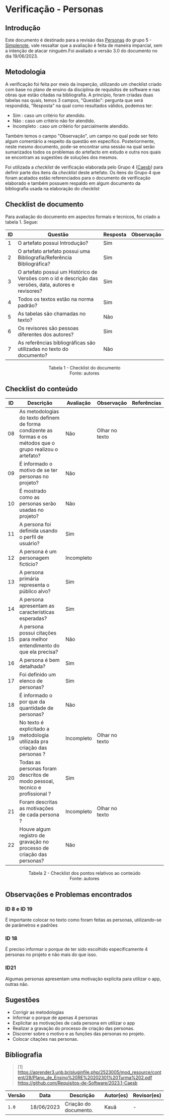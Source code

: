 # Verificação - Personas

## Introdução

Este documento é destinado para a revisão das [Personas](https://github.com/Requisitos-de-Software/2023.1-Simplenote/blob/main/docs/elicitacao/personas.md) do grupo 5 - [Simplenote](https://github.com/Requisitos-de-Software/2023.1-Simplenote), vale ressaltar que a avaliação é feita de maneira imparcial, sem a intenção de atacar ninguém.Foi avaliado a versão 3.0 do documento no dia 19/06/2023.

## Metodologia

A verificação foi feita por meio da insperção, utilizando um checklist criado com base no plano de ensino da disciplina de requisitos de software e nas obras que estão citadas na bibliografia. A principio, foram criadas duas tabelas nas quais, temos 3 campos, "Questão": pergunta que será respondida, "Resposta" na qual como resultados válidos, podemos ter:

- Sim : caso um critério for atendido.
- Não : caso um critério não for atendido.
- Incompleto : caso um critério for parcialmente atendido.

Também temos o campo "Observação", um campo no qual pode ser feito algum comentário a respeito da questão em específico. Posteriormente, neste mesmo documento, pode-se encontrar uma sessão na qual serão sumarizados todos os problemas do artefacto em estudo e outra nos quais se encontram as sugestões de soluções dos mesmos.

Foi utilizada a *checklist* de verificação elaborada pelo Grupo 4 ([Caesb](https://requisitos-de-software.github.io/2023.1-Caesb/Verificacao/Grupo5/Entrega1/Entrega1/)) para definir parte dos itens da *checklist* deste artefato. Os itens do Grupo 4 que foram acatados estão referenciados para o documento de verificação elaborado e também possuem respaldo em algum documento da bibliografia usada na elaboração do *checklist* 

## Checklist de documento
Para avaliação do documento em aspectos formais e tecnicos, foi criado a tabela 1. Segue:

|ID|Questão|Resposta|Observação|
|--|-------|--------|----------|
|1|O artefato possui Introdução?                                                                                |   Sim     |          |
|2|O artefato artefato possui uma Bibliografia/Referência Bibliográfica?                                        |   Sim     |          |
|3|O artefato possui um Histórico de Versões com o id e descrição das versões, data, autores e revisores?       |   Sim     |          |
|4|Todos os textos estão na norma padrão?                                                                       |   Sim     |          |
|5|As tabelas são chamadas no texto?                                                                            |   Não     |          |
|6|Os revisores são pessoas diferentes dos autores?                                                             |   Sim     |          |
|7|As referências bibliográficas são utilizadas no texto do documento?                                          |   Não     |          |

<p align="center"> Tabela 1 - Checklist do documento <br> Fonte: autores </p>

## Checklist do conteúdo

| ID  | Descrição | Avaliação | Observação |Referências|
| --- | --------- | --------- | ---------- |-----------|
| 08  | As metodologias do texto definem de forma condizente as formas e os métodos que o grupo realizou o artefato? | Não | Olhar no texto ||
| 09  | É informado o motivo de se ter personas no projeto? | Não |||
| 10  | É mostrado como as personas serão usadas no projeto?| Não |||
| 11  | A persona foi definida usando o perfil de usuário?| Sim |||
| 12  | A persona é um personagem fictício?| Incompleto |||
| 13  | A persona primária representa o público alvo?| Sim |||
| 14  | A persona apresentam as características esperadas? | Sim |||
| 15  | A persona possui citações para melhor entendimento do que ela precisa? | Não |||
| 16  | A persona é bem detalhada?| Sim |||
| 17  | Foi definido um elenco de personas?| Sim |||
| 18  | É informado o por que da quantidade de personas?| Não |||
| 19  |  No texto é explicitado a metodologia utilizada pra criação das personas ?   |  Incompleto   |  Olhar no texto       ||
| 20  |  Todas as personas foram descritos de modo pessoal, tecnico e profissional ? |    Sim  |        ||
| 21  |  Foram descritas as motivações de cada persona ?                             |    Incompleto |     Olhar no texto   ||
| 22  |  Houve algum registro de gravação no processo de criação das personas?       |   Não   |        ||

<p align="center"> Tabela 2 - Checklist dos pontos relativos ao conteúdo <br> Fonte: autores </p>
  
## Observações e Problemas encontrados

### ID 8 e ID 19
É importante colocar no texto como foram feitas as personas, utilizando-se de parâmetros e padrões

### ID 18
É preciso informar o porque de ter sido escolhido especificamente 4 personas no projeto e não mais do que isso.

### ID21
Algumas personas apresentam uma motivação explicita para utilizar o app, outras não.

## Sugestões
- Corrigir as metodologias
- Informar o porque de apenas 4 personas
- Explicitar as motivações de cada persona em utilizar o app
- Realizar a gravação do processo de criação das personas.
- Discorrer sobre o motivo e as funções das personas no projeto.
- Colocar citações nas personas.

## Bibliografia

> [1] https://aprender3.unb.br/pluginfile.php/2523005/mod_resource/content/28/Plano_de_Ensino%20RE%20202301%20Turma%202.pdf </br>
https://github.com/Requisitos-de-Software/2023.1-Caesb


| Versão | Data       | Descrição             | Autor(es) | Revisor(es)        |
| ------ | ---------- | --------------------- | --------- | ------------------ |
| `1.0`  | 18/06/2023 | Criação do documento. | Kauã      |       -            |
